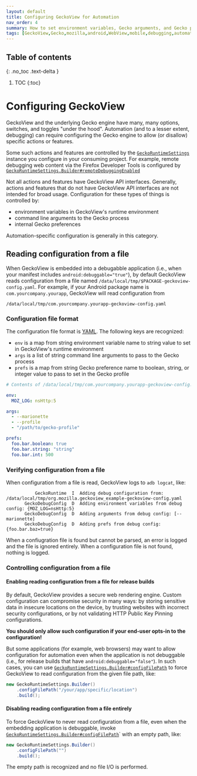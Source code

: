 ```yaml
---
layout: default
title: Configuring GeckoView for Automation
nav_order: 4
summary: How to set environment variables, Gecko arguments, and Gecko preferences for automation and debugging.
tags: [GeckoView,Gecko,mozilla,android,WebView,mobile,debugging,automation,config,configuration,environment,variables,arguments,preferences]
---
```

## Table of contents
{: .no_toc .text-delta }

1. TOC
{:toc}

# Configuring GeckoView

GeckoView and the underlying Gecko engine have many, many options, switches, and toggles "under the hood".  Automation (and to a lesser extent, debugging) can require configuring the Gecko engine to allow (or disallow) specific actions or features.

Some such actions and features are controlled by the [`GeckoRuntimeSettings`](../javadoc/mozilla-central/org/mozilla/geckoview/GeckoRuntimeSettings.html) instance you configure in your consuming project.  For example, remote debugging web content via the Firefox Developer Tools is configured by [`GeckoRuntimeSettings.Builder#remoteDebuggingEnabled`](../javadoc/mozilla-central/org/mozilla/geckoview/GeckoRuntimeSettings.Builder.html#remoteDebuggingEnabled-boolean-)

Not all actions and features have GeckoView API interfaces.  Generally, actions and features that do not have GeckoView API interfaces are not intended for broad usage.  Configuration for these types of things is controlled by:
- environment variables in GeckoView's runtime environment
- command line arguments to the Gecko process
- internal Gecko preferences

Automation-specific configuration is generally in this category.

## Reading configuration from a file

When GeckoView is embedded into a debugabble application (i.e., when your manifest includes `android:debuggable="true"`), by default GeckoView reads configuration from a file named `/data/local/tmp/$PACKAGE-geckoview-config.yaml`.  For example, if your Android package name is `com.yourcompany.yourapp`, GeckoView will read configuration from
```
/data/local/tmp/com.yourcompany.yourapp-geckoview-config.yaml
```

### Configuration file format

The configuration file format is [YAML](https://yaml.org).  The following keys are recognized:
- `env` is a map from string environment variable name to string value to set in GeckoView's runtime environment
- `args` is a list of string command line arguments to pass to the Gecko process
- `prefs` is a map from string Gecko preference name to boolean, string, or integer value to pass to set in the Gecko profile

```yaml
# Contents of /data/local/tmp/com.yourcompany.yourapp-geckoview-config.yaml

env:
  MOZ_LOG: nsHttp:5

args:
  - --marionette
  - --profile
  - "/path/to/gecko-profile"

prefs:
  foo.bar.boolean: true
  foo.bar.string: "string"
  foo.bar.int: 500
```

### Verifying configuration from a file

When configuration from a file is read, GeckoView logs to `adb logcat`, like:

```
           GeckoRuntime  I  Adding debug configuration from: /data/local/tmp/org.mozilla.geckoview_example-geckoview-config.yaml
       GeckoDebugConfig  D  Adding environment variables from debug config: {MOZ_LOG=nsHttp:5}
       GeckoDebugConfig  D  Adding arguments from debug config: [--marionette]
       GeckoDebugConfig  D  Adding prefs from debug config: {foo.bar.baz=true}
```

When a confiugration file is found but cannot be parsed, an error is logged and the file is ignored entirely.  When a configuration file is not found, nothing is logged.

### Controlling configuration from a file

#### Enabling reading configuration from a file for release builds

By default, GeckoView provides a secure web rendering engine.  Custom configuration can compromise security in many ways: by storing sensitive data in insecure locations on the device, by trusting websites with incorrect security configurations, or by not validating HTTP Public Key Pinning configurations.

**You should only allow such configuration if your end-user opts-in to the configuration!**

But some applications (for example, web browsers) may want to allow configuration for automation even when the application is not debuggable (i.e., for release builds that have `android:debuggable="false"`).  In such cases, you can use [`GeckoRuntimeSettings.Builder#configFilePath`](../javadoc/mozilla-central/org/mozilla/geckoview/GeckoRuntimeSettings.Builder.html#configFilePath-java.lang.String-) to force GeckoView to read configuration from the given file path, like:

```java
new GeckoRuntimeSettings.Builder()
    .configFilePath("/your/app/specific/location")
    .build();
```

#### Disabling reading configuration from a file entirely

To force GeckoView to never read configuration from a file, even when the embedding application is debuggable, invoke [`GeckoRuntimeSettings.Builder#configFilePath`](../javadoc/mozilla-central/org/mozilla/geckoview/GeckoRuntimeSettings.Builder.html#configFilePath-java.lang.String-)` with an empty path, like:

```java
new GeckoRuntimeSettings.Builder()
    .configFilePath("")
    .build();
```

The empty path is recognized and no file I/O is performed.

